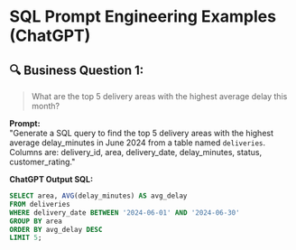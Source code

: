 # SQL Prompt Engineering Examples (ChatGPT)

## 🔍 Business Question 1:
> What are the top 5 delivery areas with the highest average delay this month?

**Prompt:**  
"Generate a SQL query to find the top 5 delivery areas with the highest average delay_minutes in June 2024 from a table named `deliveries`. Columns are: delivery_id, area, delivery_date, delay_minutes, status, customer_rating."

**ChatGPT Output SQL:**
```sql
SELECT area, AVG(delay_minutes) AS avg_delay
FROM deliveries
WHERE delivery_date BETWEEN '2024-06-01' AND '2024-06-30'
GROUP BY area
ORDER BY avg_delay DESC
LIMIT 5;
